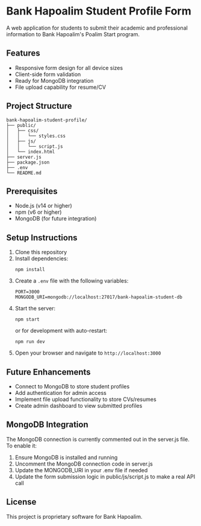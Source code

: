 # Bank Hapoalim Student Profile Form

A web application for students to submit their academic and professional information to Bank Hapoalim's Poalim Start program.

## Features

- Responsive form design for all device sizes
- Client-side form validation
- Ready for MongoDB integration
- File upload capability for resume/CV

## Project Structure

```
bank-hapoalim-student-profile/
├── public/
│   ├── css/
│   │   └── styles.css
│   ├── js/
│   │   └── script.js
│   └── index.html
├── server.js
├── package.json
├── .env
└── README.md
```

## Prerequisites

- Node.js (v14 or higher)
- npm (v6 or higher)
- MongoDB (for future integration)

## Setup Instructions

1. Clone this repository
2. Install dependencies:
   ```
   npm install
   ```
3. Create a `.env` file with the following variables:
   ```
   PORT=3000
   MONGODB_URI=mongodb://localhost:27017/bank-hapoalim-student-db
   ```
4. Start the server:
   ```
   npm start
   ```
   or for development with auto-restart:
   ```
   npm run dev
   ```
5. Open your browser and navigate to `http://localhost:3000`

## Future Enhancements

- Connect to MongoDB to store student profiles
- Add authentication for admin access
- Implement file upload functionality to store CVs/resumes
- Create admin dashboard to view submitted profiles

## MongoDB Integration

The MongoDB connection is currently commented out in the server.js file. To enable it:

1. Ensure MongoDB is installed and running
2. Uncomment the MongoDB connection code in server.js
3. Update the MONGODB_URI in your .env file if needed
4. Update the form submission logic in public/js/script.js to make a real API call

## License

This project is proprietary software for Bank Hapoalim. 